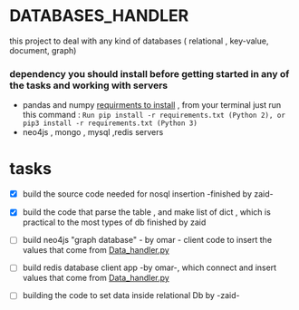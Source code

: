# DATABASES_HANDLER
this project to deal with any kind of databases ( relational , key-value, document, graph) 

### dependency you should install before getting started in any of the tasks and working with servers
- pandas and numpy [requirments to install](./requirements.txt) , from your terminal just run this command :
`Run pip install -r requirements.txt (Python 2), or pip3 install -r requirements.txt (Python 3)`
- neo4js , mongo , mysql ,redis servers 


#  tasks
- [x] build the source code needed for nosql insertion -finished by zaid-
- [x] build the code that parse the table , and make list of dict , which is practical to the most types of db  finished by zaid
- [ ] build neo4js "graph database" - by omar - client code to insert the values that come from 
[Data_handler.py](source_code/Data_Handler.py)

- [ ] build redis database client app -by omar-, which connect and insert values that come from [Data_handler.py](source_code/Data_Handler.py)

- [ ] building the code to set data inside relational Db by -zaid- 
